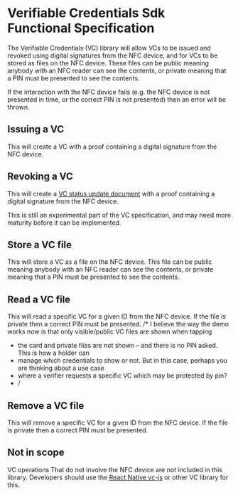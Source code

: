 # Verifiable Credentials Sdk Functional Specification

The Verifiable Credentials (VC) library will allow VCs to be issued and revoked using digital signatures from the NFC device, and for VCs to be stored as files on the NFC device. These files can be public meaning anybody with an NFC reader can see the contents, or private meaning that a PIN must be presented to see the contents.

If the interaction with the NFC device fails (e.g. the NFC device is not presented in time, or the correct PIN is not presented) then an error will be thrown.

## Issuing a VC
This will create a VC with a proof containing a digital signature from the NFC device.

## Revoking a VC
This will create a [VC status update document](https://w3c-ccg.github.io/vc-csl2017) with a proof containing a digital signature from the NFC device.

This is still an experimental part of the VC specification, and may need more maturity before it can be implemented.

## Store a VC file
This will store a VC as a file on the NFC device. This file can be public meaning anybody with an NFC reader can see the contents, or private meaning that a PIN must be presented to see the contents.

## Read a VC file
This will read a specific VC for a given ID from the NFC device. If the file is private then a correct PIN must be presented.
/* I believe the way the demo works now is that only visible/public VC files are shown when tapping
* the card and private files are not shown – and there is no PIN asked. This is how a holder can
* manage which credentials to show or not. But in this case, perhaps you are thinking about a use case
* where a verifier requests a specific VC which may be protected by pin?
* /

## Remove a VC file
This will remove a specific VC for a given ID from the NFC device. If the file is private then a correct PIN must be presented.

## Not in scope
VC operations That do not involve the NFC device are not included in this library. Developers should use the [React Native vc-js](https://github.com/Sphereon-Opensource/react-native-vc-js) or other VC  library for this.
